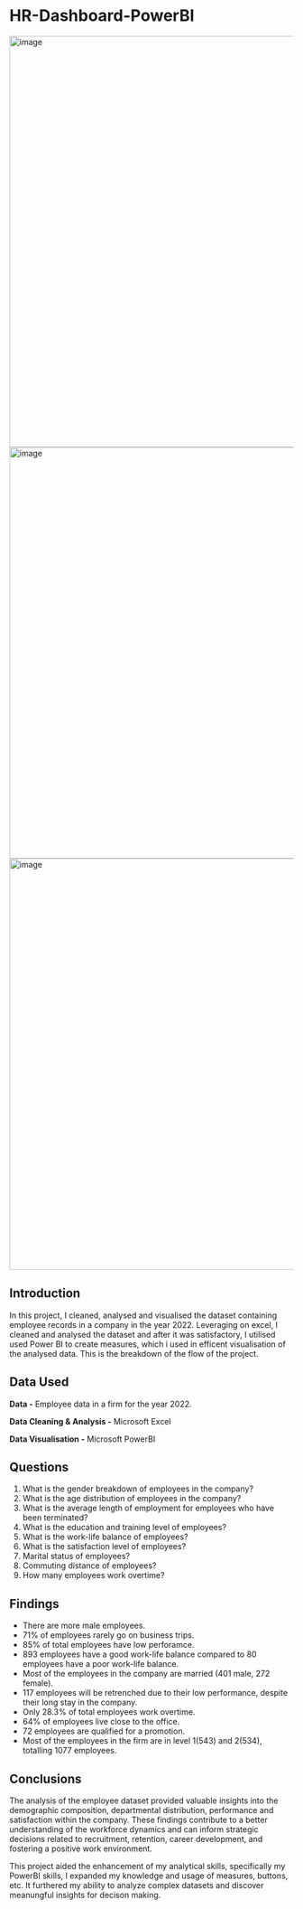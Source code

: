 # HR-Dashboard-PowerBI

<img width="728" alt="image" src="https://github.com/Elohorzino-Okpobrisi/HR-Dashboard.github.io/assets/137432456/c2fd20b4-c153-43c7-9579-fff395d03b3d">
<img width="728" alt="image" src="https://github.com/Elohorzino-Okpobrisi/HR-Dashboard.github.io/assets/137432456/a73c05f4-a4e2-4107-8cb9-04ec047a56b7">
<img width="728" alt="image" src="https://github.com/Elohorzino-Okpobrisi/HR-Dashboard.github.io/assets/137432456/1d76c9a7-07a7-4372-8448-d3dc2282fa71">


## Introduction
In this project, I cleaned, analysed and visualised the dataset containing employee records in a company in the year 2022. Leveraging on excel, I cleaned and analysed the dataset and after it was satisfactory, I utilised used Power BI to create measures, which i used in efficent visualisation of the analysed data. This is the breakdown of the flow of the project. 

## Data Used

**Data -** Employee data in a firm for the year 2022.

**Data Cleaning & Analysis -** Microsoft Excel

**Data Visualisation -** Microsoft PowerBI

## Questions

1. What is the gender breakdown of employees in the company?
2. What is the age distribution of employees in the company?
3. What is the average length of employment for employees who have been terminated?
4. What is the education and training level of employees?
5. What is the work-life balance of employees?
6. What is the satisfaction level of employees?
7. Marital status of employees?
8. Commuting distance of employees?
9. How many employees work overtime?

## Findings

- There are more male employees.
- 71% of employees rarely go on business trips.
- 85% of total employees have low perforamce.
- 893 employees have a good work-life balance compared to 80 employees have a poor work-life balance.
- Most of the employees in the company are married (401 male, 272 female).
- 117 employees will be retrenched due to their low performance, despite their long stay in the company.
- Only 28.3% of total employees work overtime.
- 64% of employees live close to the office.
- 72 employees are qualified for a promotion.
- Most of the employees in the firm are in level 1(543) and 2(534), totalling 1077 employees.

## Conclusions

The analysis of the employee dataset provided valuable insights into the demographic composition, departmental distribution, performance and satisfaction within the company. These findings contribute to a better understanding of the workforce dynamics and can inform strategic decisions related to recruitment, retention, career development, and fostering a positive work environment. 

This project aided the enhancement of my analytical skills, specifically my PowerBI skills, I expanded my knowledge and usage of measures, buttons, etc. It furthered my ability to analyze complex datasets and discover meanungful insights for decison making.
